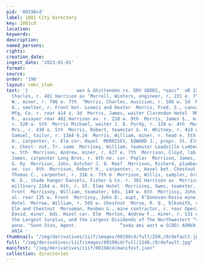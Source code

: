 ```yaml
---
pid: '00198cd'
label: 1881 City Directory
key: 1881cd
location: 
keywords: 
description: 
named_persons: 
rights: 
creation_date: 
ingest_date: '2023-01-01'
format: 
source: 
order: '198'
layout: cmhc_item
text: '}                  wen & Ghittenden rx. DRY GOODS, *eacc”  oR 221 MOR  forrell,
  Charles, r. 401 Harrison av ‘Morrell, Winters, engineer, r, 231 e. 7th forrin, John
  W., miner, r. 706 e. 7th  ‘Morris, Charles, musician, r. 106 w. 2d  Morris, Charles
  A., smelter, r. Front bet. Loomis and Dexter  Morris, Fred. S., canvasser Singer
  Mfg, Co. r. rear 414 ¢. 3d  Morris, James, waiter Clarendon Hotel  MORRIS, JAMES
  R., assayer rear 402 Harrison av. r. 210 w. 9th  Morris, James §., mining broker,
  r. 520 w. Sth  Morris Michael, waiter J. 8. Purdy, r. 128 w. 4th  Morris, N. C.
  Mrs., r. 430 e. 5th  Morris, Robert, teamster G. H. Whitney, r. 414 w. Elm  Morris,
  Samuel, tailor, r. 1164 6.24  Morris, William, miner, r. head e. 5th  Morris, William
  H., carpenter, r. Elm cor. Hazel  MORRISEY, EDWARD J., propr. St. Elmo Hotel 126
  e. Chest- nut, Tr. same  Morrisey, William, teamster Leadville Lumber Co. r. 140
  w. 5th  Morrison, Andrew, miner, r. 627 e, 7th  Morrison, Cloyd, lab. Grant Smelter  Morrison,
  James, carpenter Long Bros. r. 8th ne. cor. Poplar  Morrison, James, lab. D. & R.
  G. Ry  Morrison, John, butcher J. 8. Reef  Morrison, Richard, plumber, r. Poplar
  ne. cor. 8th  Morrison, Robert H., carpenter, r, Hazel bet. Chestnut and Elm  Morrison,
  Thomas C., carpenter, r. 316 e. 7th 6  Morrison, Willis, sampler, Grant Smelter  Morrison,
  W. E., shade hanger Daniels, Fisher & Co. r. 301 Harrison av  Morrissey, K. A, Miss,
  millinery 2164 e. 6th, r. St. Elmo Hotel  Morrissey, Owen, teamster, bds. 211 w.
  Front  Morrissey, William, teamater, bds, 140 w. 6th  Morrissy, John, miner, bds.
  al. rear 135 w. Front  Morrissy, John D., aupt, O’Donovan-Rossa mine, bds. St. Elmo
  Hotel  Morrow, William, r. 505 w. Chestnut  Morse, R. Q., blksmith, r. Hemlock bet.
  Elm and Chestnut  Morseman, Reuben G., mine contractor, r. rear Opera House  Mort,
  David, miner, bds. Hazel cor. Elm  Morton, Andrew F., miner, r. 531 e. 6th  ry lias
  the Largest Surplus, and the Largest Dividends of The Northwestert “sy dite ior
  pone. "Sonn Stoo, Agent.                “soda ami wort w SCOO) AONVA UNV SHOV''T
  ANIA '
thumbnail: "/img/derivatives/iiif/images/00198cd/full/250,/0/default.jpg"
full: "/img/derivatives/iiif/images/00198cd/full/1140,/0/default.jpg"
manifest: "/img/derivatives/iiif/00198cd/manifest.json"
collection: directories
---
```

